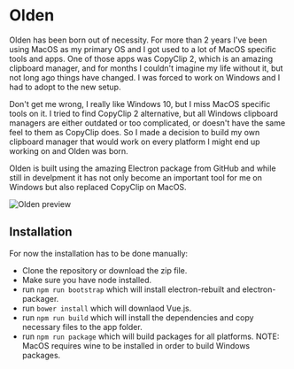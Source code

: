 # Olden

Olden has been born out of necessity. For more than 2 years I've been using MacOS as my primary
OS and I got used to a lot of MacOS specific tools and apps. One of those apps was CopyClip 2, which
is an amazing clipboard manager, and for months I couldn't imagine my life without it, but not long ago
things have changed. I was forced to work on Windows and I had to adopt to the new setup.

Don't get me wrong, I really like Windows 10, but I miss MacOS specific tools on it. I tried to
find CopyClip 2 alternative, but all Windows clipboard managers are either outdated or too
complicated, or doesn't have the same feel to them as CopyClip does. So I made a decision to build
my own clipboard manager that would work on every platform I might end up working on and Olden was born.

Olden is built using the amazing Electron package from GitHub and while still in develpment it has
not only become an important tool for me on Windows but also replaced CopyClip on MacOS.

![Olden preview](https://raw.githubusercontent.com/aigarsdz/olden/master/assets/screenshots/Screen%20Shot%202016-09-09%20at%202.25.07%20AM.png)

## Installation

For now the installation has to be done manually:

- Clone the repository or download the zip file.
- Make sure you have node installed.
- run `npm run bootstrap` which will install electron-rebuilt and electron-packager.
- run `bower install` which will downlaod Vue.js.
- run `npm run build` which will install the dependencies and copy necessary files to the app folder.
- run `npm run package` which will build packages for all platforms. NOTE: MacOS requires wine to be installed in order to build Windows packages.